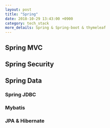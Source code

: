 ```yaml
---
layout: post
title: "Spring"
date: 2018-10-29 13:43:00 +0900
category: tech_stack
more_details: Spring & Spring-boot & thymeleaf
---
```


## Spring MVC

## Spring Security

## Spring Data

### Spring JDBC

### Mybatis

### JPA & Hibernate

